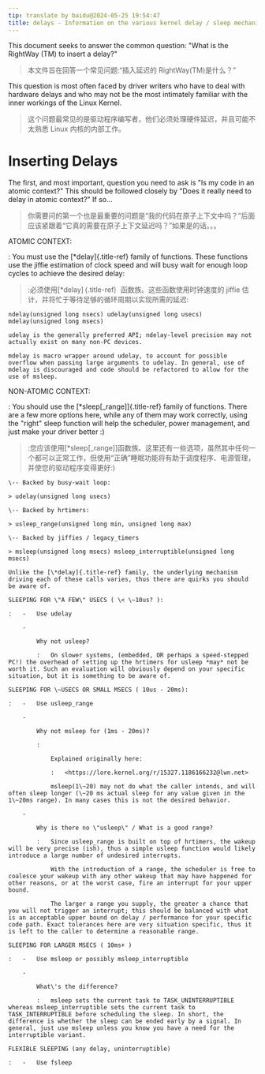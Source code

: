 ```yaml
---
tip: translate by baidu@2024-05-25 19:54:47
title: delays - Information on the various kernel delay / sleep mechanisms
---
```


This document seeks to answer the common question: \"What is the RightWay (TM) to insert a delay?\"

> 本文件旨在回答一个常见问题:“插入延迟的 RightWay(TM)是什么？”

This question is most often faced by driver writers who have to deal with hardware delays and who may not be the most intimately familiar with the inner workings of the Linux Kernel.

> 这个问题最常见的是驱动程序编写者，他们必须处理硬件延迟，并且可能不太熟悉 Linux 内核的内部工作。

# Inserting Delays

The first, and most important, question you need to ask is \"Is my code in an atomic context?\" This should be followed closely by \"Does it really need to delay in atomic context?\" If so\...

> 你需要问的第一个也是最重要的问题是“我的代码在原子上下文中吗？”后面应该紧跟着“它真的需要在原子上下文延迟吗？”如果是的话。。。

ATOMIC CONTEXT:

: You must use the [\*delay]{.title-ref} family of functions. These functions use the jiffie estimation of clock speed and will busy wait for enough loop cycles to achieve the desired delay:

> :必须使用[\*delay]｛.title-ref｝函数族。这些函数使用时钟速度的 jiffie 估计，并将忙于等待足够的循环周期以实现所需的延迟:

```
ndelay(unsigned long nsecs) udelay(unsigned long usecs) mdelay(unsigned long msecs)

udelay is the generally preferred API; ndelay-level precision may not actually exist on many non-PC devices.

mdelay is macro wrapper around udelay, to account for possible overflow when passing large arguments to udelay. In general, use of mdelay is discouraged and code should be refactored to allow for the use of msleep.
```

NON-ATOMIC CONTEXT:

: You should use the [\*sleep\[\_range\]]{.title-ref} family of functions. There are a few more options here, while any of them may work correctly, using the \"right\" sleep function will help the scheduler, power management, and just make your driver better :)

> :您应该使用[\*sleep\[\_range\]]函数族。这里还有一些选项，虽然其中任何一个都可以正常工作，但使用“正确”睡眠功能将有助于调度程序、电源管理，并使您的驱动程序变得更好:)

```
\-- Backed by busy-wait loop:

> udelay(unsigned long usecs)

\-- Backed by hrtimers:

> usleep_range(unsigned long min, unsigned long max)

\-- Backed by jiffies / legacy_timers

> msleep(unsigned long msecs) msleep_interruptible(unsigned long msecs)

Unlike the [\*delay]{.title-ref} family, the underlying mechanism driving each of these calls varies, thus there are quirks you should be aware of.

SLEEPING FOR \"A FEW\" USECS ( \< \~10us? ):

:   -   Use udelay

    -

        Why not usleep?

        :   On slower systems, (embedded, OR perhaps a speed-stepped PC!) the overhead of setting up the hrtimers for usleep *may* not be worth it. Such an evaluation will obviously depend on your specific situation, but it is something to be aware of.

SLEEPING FOR \~USECS OR SMALL MSECS ( 10us - 20ms):

:   -   Use usleep_range

    -

        Why not msleep for (1ms - 20ms)?

        :

            Explained originally here:

            :   <https://lore.kernel.org/r/15327.1186166232@lwn.net>

            msleep(1\~20) may not do what the caller intends, and will often sleep longer (\~20 ms actual sleep for any value given in the 1\~20ms range). In many cases this is not the desired behavior.

    -

        Why is there no \"usleep\" / What is a good range?

        :   Since usleep_range is built on top of hrtimers, the wakeup will be very precise (ish), thus a simple usleep function would likely introduce a large number of undesired interrupts.

            With the introduction of a range, the scheduler is free to coalesce your wakeup with any other wakeup that may have happened for other reasons, or at the worst case, fire an interrupt for your upper bound.

            The larger a range you supply, the greater a chance that you will not trigger an interrupt; this should be balanced with what is an acceptable upper bound on delay / performance for your specific code path. Exact tolerances here are very situation specific, thus it is left to the caller to determine a reasonable range.

SLEEPING FOR LARGER MSECS ( 10ms+ )

:   -   Use msleep or possibly msleep_interruptible

    -

        What\'s the difference?

        :   msleep sets the current task to TASK_UNINTERRUPTIBLE whereas msleep_interruptible sets the current task to TASK_INTERRUPTIBLE before scheduling the sleep. In short, the difference is whether the sleep can be ended early by a signal. In general, just use msleep unless you know you have a need for the interruptible variant.

FLEXIBLE SLEEPING (any delay, uninterruptible)

:   -   Use fsleep
```
